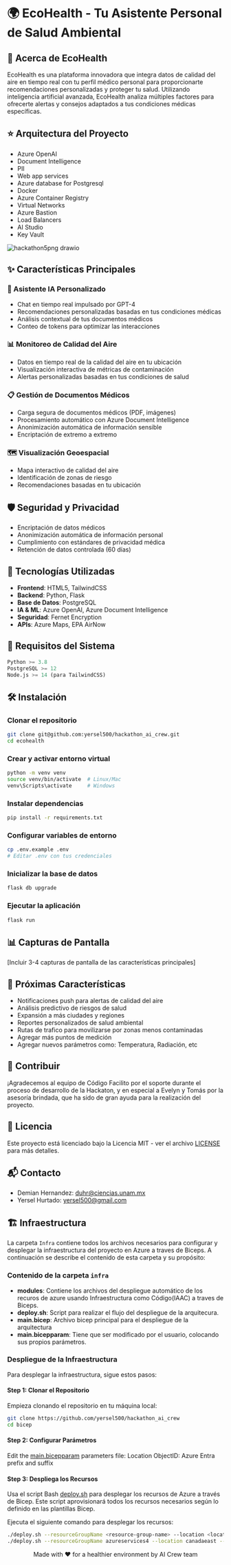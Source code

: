 # 🌍 EcoHealth - Tu Asistente Personal de Salud Ambiental

## 🌟 Acerca de EcoHealth
EcoHealth es una plataforma innovadora que integra datos de calidad del aire en tiempo real con tu perfil médico personal para proporcionarte recomendaciones personalizadas y proteger tu salud. Utilizando inteligencia artificial avanzada, EcoHealth analiza múltiples factores para ofrecerte alertas y consejos adaptados a tus condiciones médicas específicas.

## ⭐ Arquitectura del Proyecto

- Azure OpenAI
- Document Intelligence
- PII
- Web app services
- Azure database for Postgresql
- Docker
- Azure Container Registry
- Virtual Networks
- Azure Bastion
- Load Balancers
- AI Studio
- Key Vault

![hackathon5png drawio](https://github.com/user-attachments/assets/e6e5c651-9717-4a2c-882a-1821ca4f3206)


## ✨ Características Principales

### 🤖 Asistente IA Personalizado
- Chat en tiempo real impulsado por GPT-4
- Recomendaciones personalizadas basadas en tus condiciones médicas
- Análisis contextual de tus documentos médicos
- Conteo de tokens para optimizar las interacciones

### 📊 Monitoreo de Calidad del Aire
- Datos en tiempo real de la calidad del aire en tu ubicación
- Visualización interactiva de métricas de contaminación
- Alertas personalizadas basadas en tus condiciones de salud

### 📋 Gestión de Documentos Médicos
- Carga segura de documentos médicos (PDF, imágenes)
- Procesamiento automático con Azure Document Intelligence
- Anonimización automática de información sensible
- Encriptación de extremo a extremo

### 🗺️ Visualización Geoespacial
- Mapa interactivo de calidad del aire
- Identificación de zonas de riesgo
- Recomendaciones basadas en tu ubicación

## 🛡️ Seguridad y Privacidad
- Encriptación de datos médicos
- Anonimización automática de información personal
- Cumplimiento con estándares de privacidad médica
- Retención de datos controlada (60 días)

## 🚀 Tecnologías Utilizadas
- **Frontend**: HTML5, TailwindCSS
- **Backend**: Python, Flask
- **Base de Datos**: PostgreSQL
- **IA & ML**: Azure OpenAI, Azure Document Intelligence
- **Seguridad**: Fernet Encryption
- **APIs**: Azure Maps, EPA AirNow

## 📌 Requisitos del Sistema
```python
Python >= 3.8
PostgreSQL >= 12
Node.js >= 14 (para TailwindCSS)
```


## 🛠️ Instalación

### Clonar el repositorio

```bash
git clone git@github.com:yersel500/hackathon_ai_crew.git
cd ecohealth
```

### Crear y activar entorno virtual

```bash
python -m venv venv
source venv/bin/activate  # Linux/Mac
venv\Scripts\activate     # Windows
```

### Instalar dependencias

```bash
pip install -r requirements.txt
```

### Configurar variables de entorno

```bash
cp .env.example .env
# Editar .env con tus credenciales
```

### Inicializar la base de datos

```bash
flask db upgrade
```

### Ejecutar la aplicación

```bash
flask run
```

## 📊 Capturas de Pantalla
[Incluir 3-4 capturas de pantalla de las características principales]

## 🌱 Próximas Características

- Notificaciones push para alertas de calidad del aire
- Análisis predictivo de riesgos de salud
- Expansión a más ciudades y regiones
- Reportes personalizados de salud ambiental
- Rutas de trafico para movilizarse por zonas menos contaminadas
- Agregar más puntos de medición
- Agregar nuevos parámetros como: Temperatura, Radiación, etc

## 🤝 Contribuir
¡Agradecemos al equipo de Código Facilito por el soporte durante el proceso de desarrollo de la Hackaton, y en especial a Evelyn y Tomás por la asesoría brindada, que ha sido de gran ayuda para la realización del proyecto.

## 📄 Licencia
Este proyecto está licenciado bajo la Licencia MIT - ver el archivo [LICENSE](LICENSE) para más detalles.

## 📬 Contacto
- Demian Hernandez: duhr@ciencias.unam.mx
- Yersel Hurtado: yersel500@gmail.com


## 🏗️ Infraestructura

La carpeta `Infra` contiene todos los archivos necesarios para configurar y desplegar la infraestructura del proyecto en Azure a traves de Biceps. A continuación se describe el contenido de esta carpeta y su propósito:

### Contenido de la carpeta `infra`

- **modules**: Contiene los archivos del despliegue automático de los recuros de azure usando Infraestructura como Código(IAAC) a traves de Biceps.
- **deploy.sh**: Script para realizar el flujo del despliegue de la arquitecura.
- **main.bicep**: Archivo bicep principal para el despliegue de la arquitectura
- **main.bicepparam**: Tiene que ser modificado por el usuario, colocando sus propios parámetros.

### Despliegue de la Infraestructura

Para desplegar la infraestructura, sigue estos pasos:

#### Step 1: Clonar el Repositorio

Empieza clonando el repositorio en tu máquina local:

```bash
git clone https://github.com/yersel500/hackathon_ai_crew
cd bicep
```

#### Step 2: Configurar Parámetros

Edit the [main.bicepparam](./main.bicepparam) parameters file:
Location
ObjectID: Azure Entra
prefix and suffix


#### Step 3: Despliega los Recursos

Usa el script Bash [deploy.sh](./deploy.sh) para desplegar los recursos de Azure a través de Bicep. Este script aprovisionará todos los recursos necesarios según lo definido en las plantillas Bicep.

Ejecuta el siguiente comando para desplegar los recursos:

```bash
./deploy.sh --resourceGroupName <resource-group-name> --location <location> --virtualNetworkResourceGroupName <client-virtual-network-resource-group-name>
./deploy.sh --resourceGroupName azureservices4 --location canadaeast --virtualNetworkResourceGroupName vnetgroup4
```



<p align="center">
  Made with ❤️ for a healthier environment by AI Crew team
</p>

